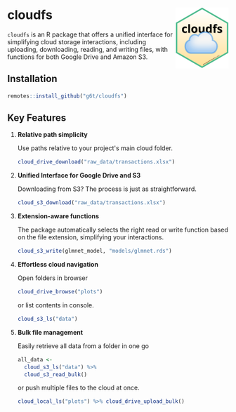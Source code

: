# cloudfs <a href="https://g6t.github.io/cloudfs/"><img src="man/figures/logo.svg" align="right" height="139" alt="cloudfs website" /></a>

`cloudfs` is an R package that offers a unified interface for simplifying cloud
storage interactions, including uploading, downloading, reading, and writing
files, with functions for both Google Drive and Amazon S3.

## Installation

```R
remotes::install_github("g6t/cloudfs")
```

## Key Features

1. **Relative path simplicity**

   Use paths relative to your project's main cloud folder.
   ```R
   cloud_drive_download("raw_data/transactions.xlsx")
   ```

2. **Unified Interface for Google Drive and S3**

   Downloading from S3? The process is just as straightforward.
   ```R
   cloud_s3_download("raw_data/transactions.xlsx")
   ```
   
3. **Extension-aware functions**

   The package automatically selects the right read or write function based on
   the file extension, simplifying your interactions.
   
   ```R
   cloud_s3_write(glmnet_model, "models/glmnet.rds")
   ```

4. **Effortless cloud navigation**

   Open folders in browser
   ```R
   cloud_drive_browse("plots")
   ```
    
   or list contents in console.
   ```R
   cloud_s3_ls("data")
   ```

5. **Bulk file management**

   Easily retrieve all data from a folder in one go
   ```R
   all_data <- 
     cloud_s3_ls("data") %>%
     cloud_s3_read_bulk()
   ```
    
   or push multiple files to the cloud at once.
   ```R
   cloud_local_ls("plots") %>% cloud_drive_upload_bulk()
   ```

